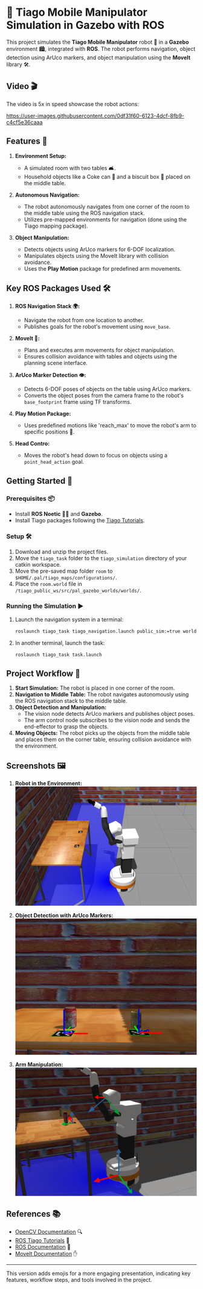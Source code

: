 
# 🤖 Tiago Mobile Manipulator Simulation in Gazebo with ROS

This project simulates the **Tiago Mobile Manipulator** robot 🦾 in a **Gazebo** environment 🏙, integrated with **ROS**. The robot performs navigation, object detection using ArUco markers, and object manipulation using the **MoveIt** library 🛠️.

## Video 🎬

The video is 5x in speed showcase the robot actions:

https://user-images.githubusercontent.com/0df31f60-6123-4dcf-8fb9-c4cf5e36caaa

## Features 🌟

1. **Environment Setup:**
   - A simulated room with two tables 🛋️.
   - Household objects like a Coke can 🥤 and a biscuit box 🍪 placed on the middle table.

2. **Autonomous Navigation:**
   - The robot autonomously navigates from one corner of the room to the middle table using the ROS navigation stack.
   - Utilizes pre-mapped environments for navigation (done using the Tiago mapping package).

3. **Object Manipulation:**
   - Detects objects using ArUco markers for 6-DOF localization.
   - Manipulates objects using the MoveIt library with collision avoidance.
   - Uses the **Play Motion** package for predefined arm movements.

## Key ROS Packages Used 🛠️

1. **ROS Navigation Stack 🌍:**
   - Navigate the robot from one location to another.
   - Publishes goals for the robot's movement using `move_base`.

2. **MoveIt 🤹:**
   - Plans and executes arm movements for object manipulation.
   - Ensures collision avoidance with tables and objects using the planning scene interface.

3. **ArUco Marker Detection 👁️:**
   - Detects 6-DOF poses of objects on the table using ArUco markers.
   - Converts the object poses from the camera frame to the robot's `base_footprint` frame using TF transforms.

4. **Play Motion Package:**
   - Uses predefined motions like 'reach_max' to move the robot's arm to specific positions 🏹.

5. **Head Contro:**
   - Moves the robot's head down to focus on objects using a `point_head_action` goal.

## Getting Started 🚀

### Prerequisites 📦

- Install **ROS Noetic** 🧑‍💻 and **Gazebo**.
- Install Tiago packages following the [Tiago Tutorials](http://wiki.ros.org/Robots/TIAGo/Tutorials).

### Setup 🛠️

1. Download and unzip the project files.
2. Move the `tiago_task` folder to the `tiago_simulation` directory of your catkin workspace.
3. Move the pre-saved map folder `room` to `$HOME/.pal/tiago_maps/configurations/`.
4. Place the `room.world` file in `/tiago_public_ws/src/pal_gazebo_worlds/worlds/`.

### Running the Simulation ▶️

1. Launch the navigation system in a terminal:

   ```bash
   roslaunch tiago_task tiago_navigation.launch public_sim:=true world:=room map:=$HOME/.pal/tiago_maps/configurations/room end_effector:=pal-gripper
   ```

2. In another terminal, launch the task:

   ```bash
   roslaunch tiago_task task.launch
   ```

## Project Workflow 🧩

1. **Start Simulation:** The robot is placed in one corner of the room.
2. **Navigation to Middle Table:** The robot navigates autonomously using the ROS navigation stack to the middle table.
3. **Object Detection and Manipulation:**
   - The vision node detects ArUco markers and publishes object poses.
   - The arm control node subscribes to the vision node and sends the end-effector to grasp the objects.
4. **Moving Objects:** The robot picks up the objects from the middle table and places them on the corner table, ensuring collision avoidance with the environment.


## Screenshots 🖼️

1. **Robot in the Environment:**
   ![Tiago Robot](https://github.com/KiaRational/Tiago_Object_Manipulation_ROS/blob/main/Readme/Fig3_ReachingTable1.png)

2. **Object Detection with ArUco Markers:**
   ![Aruco Detection](https://github.com/KiaRational/Tiago_Object_Manipulation_ROS/blob/main/Readme/Fig4_Detection.png)

3. **Arm Manipulation:**
   ![Robot Frames](https://github.com/KiaRational/Tiago_Object_Manipulation_ROS/blob/main/Readme/Fig5_Robot_Vision_Transform.png?raw=true)

## References 📚

- [OpenCV Documentation](https://docs.opencv.org/) 🔍
- [ROS Tiago Tutorials](http://wiki.ros.org/Robots/TIAGo/Tutorials) 🤖
- [ROS Documentation](http://wiki.ros.org/) 📖
- [MoveIt Documentation](https://moveit.ros.org/documentation/) ✋

---

This version adds emojis for a more engaging presentation, indicating key features, workflow steps, and tools involved in the project.

